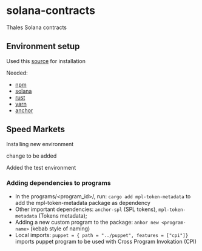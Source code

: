 # solana-contracts
Thales Solana contracts

## Environment setup

Used this [source](https://dev.to/edge-and-node/the-complete-guide-to-full-stack-solana-development-with-react-anchor-rust-and-phantom-3291) for installation

Needed:
- [npm](https://tecadmin.net/how-to-install-nvm-on-ubuntu-20-04/)
- [solana](https://docs.solana.com/cli/install-solana-cli-tools)
- [rust](https://www.rust-lang.org/tools/install)
- [yarn](https://yarnpkg.com/getting-started/install)
- [anchor](https://www.anchor-lang.com/docs/installation)

## Speed Markets

Installing new environment

change to be added

Added the test environment

### Adding dependencies to programs

- In the programs/<program_id>/, run: `cargo add mpl-token-metadata` to add the mpl-token-metadata package as dependency
- Other important dependencies: `anchor-spl` (SPL tokens), `mpl-token-metadata` (Tokens metadata);
- Adding a new custom program to the package: `anhor new <program-name>` (kebab style of naming)
- Local imports: `puppet = { path = "../puppet", features = ["cpi"]}` imports puppet program to be used with Cross Program Invokation (CPI)